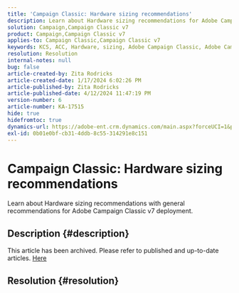 ```yaml
---
title: 'Campaign Classic: Hardware sizing recommendations'
description: Learn about Hardware sizing recommendations for Adobe Campaign Classic v7.
solution: Campaign,Campaign Classic v7
product: Campaign,Campaign Classic v7
applies-to: Campaign Classic,Campaign Classic v7
keywords: KCS, ACC, Hardware, sizing, Adobe Campaign Classic, Adobe Campaign Classic v7, recommendations, best practices
resolution: Resolution
internal-notes: null
bug: false
article-created-by: Zita Rodricks
article-created-date: 1/17/2024 6:02:26 PM
article-published-by: Zita Rodricks
article-published-date: 4/12/2024 11:47:19 PM
version-number: 6
article-number: KA-17515
hide: true
hidefromtoc: true
dynamics-url: https://adobe-ent.crm.dynamics.com/main.aspx?forceUCI=1&pagetype=entityrecord&etn=knowledgearticle&id=d9e20f8f-62b5-ee11-a569-6045bd006239
exl-id: 0b01e0bf-cb31-4ddb-8c55-314291e8c151
---
```

# Campaign Classic: Hardware sizing recommendations


Learn about Hardware sizing recommendations with general recommendations for Adobe Campaign Classic v7 deployment.

## Description {#description}

This article has been archived. Please refer to published and up-to-date articles. [Here](https://experienceleague.adobe.com/search.html#sort=relevancy)

## Resolution {#resolution}
